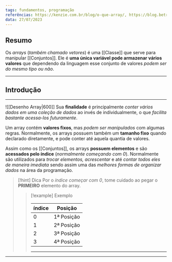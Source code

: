 ```yaml
---
tags: fundamentos, programação
referências: https://kenzie.com.br/blog/o-que-array/, https://blog.betrybe.com/linguagem-de-programacao/o-que-e-array/
data: 27/07/2023
---
```

## Resumo

Os *arrays* (*também chamado vetores*) é uma [[Classe]] que serve para manipular [[Conjuntos]]. Ele é **uma única variável pode armazenar vários valores** que dependendo da linguagem esse conjunto de valores *podem ser do mesmo tipo ou não*.

---
## Introdução
---

![[Desenho Array|600]]
Sua **finalidade** é principalmente *conter vários dados em uma coleção de dados* ao invés de individualmente, o que *facilita bastante acessa-los futuramente*.

Um array contém **valores fixos**, mas *podem ser manipulados* com algumas regras. Normalmente, os arrays possuem também um **tamanho fixo** quando declarado diretamente, e pode conter até aquela quantia de valores.

Assim como os [[Conjuntos]], os arrays **possuem elementos** e são **acessados pelo índice** (*normalmente começando com 0*). Normalmente são utilizados para *trocar elementos, acrescentar* e até *contar todos eles de maneira imediata* sendo assim uma das *melhores formas de organizar dados* na área da programação.

>[!hint] Dica
>Por o *índice começar com 0*, tome cuidado ao pegar o **PRIMEIRO** elemento do array.
>
>>[!example] Exemplo
>>
>> |índice|Posição|
>> |------|--------|
>> |    0    |1ª Posição|
>> |     1    |2ª Posição|
>> |     2   |3ª Posição|
>> |     3   |4ª Posição|
>> ---
>>

---
